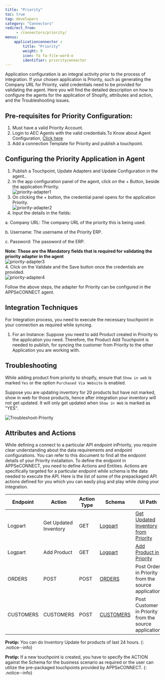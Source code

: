 ```yaml
---
title: "Priority"
toc: true
tag: developers
category: "Connectors"
redirect_from: 
     - /connectors/priority/
menus: 
    applicationconnector :
        title: "Priority"
        weight: 9
        icon: fa fa-file-word-o
        identifier: priorityconnector
---
```


Application configuration is an integral activity prior to the process of integration. If your chosen application is Priority, such as generating the Company URL for Priority, 
valid credentials need to be provided for validating the agent.
Here you will find the detailed description on how to configure the agents for the application of Shopify, attributes and action, and the Troubleshooting issues.


## Pre-requisites for Priority Configuration:

1. Must have a valid Priority Account.
2. Login to AEC Agents with the valid credentials.To Know about Agent Configuration, [Click here](/deployment/Deployment-Configuration/)
3. Add a connection Template for Priority and publish a touchpoint.

## Configuring the Priority Application in Agent

1. Publish a Touchpoint, Update Adapters and Update Configuration in the agent..
2. In the app configuration panel of the agent, click on the + Button, beside the application Priority.  
![priority-adapter1](/staticfiles/connectors/media/application-connector/priority-adapter1.png)
3. On clicking the + button, the credential panel opens for the application Priority.  
![priority-adapter2](/staticfiles/connectors/media/application-connector/priority-adapter2.png)
4. Input the details in the fields:

a.	Company URL: The company URL of the priority this is being used.

b.	Username: The username of the Priority ERP.

c.	Password: The password of the ERP.

**Note: These are the Mandatory fields that is required for validating the priority adapter in the agent**  
![priority-adapter3](/staticfiles/connectors/media/application-connector/priority-adapter3.png)  
4.	Click on the Validate and the Save button once the credentials are provided.  
![priority-adapter4](/staticfiles/connectors/media/application-connector/priority-adapter4.png)

Follow the above steps, the adapter for Priority can be configured in the APPSeCONNECT agent.

## Integration Techniques

For Integration process, you need to execute the necessary touchpoint in your connection as required while syncing.

1.	For an Instance: Suppose you need to add Product created in Priority to the application you need. 
    Therefore, the Product Add Touchpoint is needed to publish, for syncing the customer from Priority 
    to the other Application you are working with.

## Troubleshooting

While adding product from priority to shopify, ensure that `Show in web` is marked `Yes` or the option `Purchased Via Website` is enabled. 

Suppose you are updating inventory for 20 products but have not marked, show in web for those products, hence after integration your inventory will
not get updated. It will only get updated when `Show in Web` is marked as "YES".

![Troubleshoot-Priority](/staticfiles/connectors/media/application-connector/Troubleshoot-Priority.png)
## Attributes and Actions

While defining a connect to a particular API endpoint inPriority, you require clear understanding about the data requirements 
and endpoint configurations. You can refer to this document to find all the endpoint details of your Priority installation. 
To define the endpoint in APPSeCONNECT, you need to define Actions and Entities. Actions are specifically targeted for a particular 
endpoint while schema is the data needed to execute the API. Here is the list of some of the prepackaged API actions defined for you 
which you can easily plug and play while doing your integration.

|Endpoint|Action|Action Type|Schema|UI Path|API Path|
|---|---|---|---|------|----|
Logpart|Get Updated Inventory|GET|[Logpart](https://portal.appseconnect.com/AppEntityAction?AppVersionId=c831ec5b-88b5-4371-9e5d-94c23e24aec7&entityId=5143da80-5685-4472-8c5c-3dec8dbe685f&entityActionId=aa03d44e-2a6e-4507-a53a-bcfc3c238b66&orgId=d21688a4-8967-48de-ae82-31dda565ec51&IsFromPopup=False)|[Get Updated Inventory from Priority](/connectors/Updating-Inventory-in-Priority/)|[LOGPART](https://prioritysoftware.github.io/restapi/modify/#Updating_a_Related_Entity)|
Logpart|Add Product|GET|[Logpart](https://portal.appseconnect.com/AppEntityAction?AppVersionId=c831ec5b-88b5-4371-9e5d-94c23e24aec7&entityId=5143da80-5685-4472-8c5c-3dec8dbe685f&entityActionId=8db20e90-b5ad-401a-a674-cdc06e05cdc3&orgId=d21688a4-8967-48de-ae82-31dda565ec51&IsFromPopup=False)|[Add Product in Priority](/connectors/Adding-Product-in-Priority/)|[LOGPART](https://prioritysoftware.github.io/restapi/request/#Requesting_an_Individual_Entity_by_ID)|
ORDERS|POST|POST|[ORDERS]()|Post Order in Priority from the source application||[ORDERS](https://prioritysoftware.github.io/restapi/modify/#Inserting_a_Related_Entity)|
CUSTOMERS|CUSTOMERS|POST|[CUSTOMERS]()|Post Customer in Priority from the source application||[CUSTOMERS](https://prioritysoftware.github.io/restapi/modify/)|

**Protip:** You can do Inventory Update for products of last 24 hours.
{: .notice--info}

**Protip:** If a new touchpoint is created, you have to specify the ACTION 
against the Schema for the business scenario as required or the user can utilize the pre-packaged touchpoints provided by APPSeCONNECT.
{: .notice--info}




